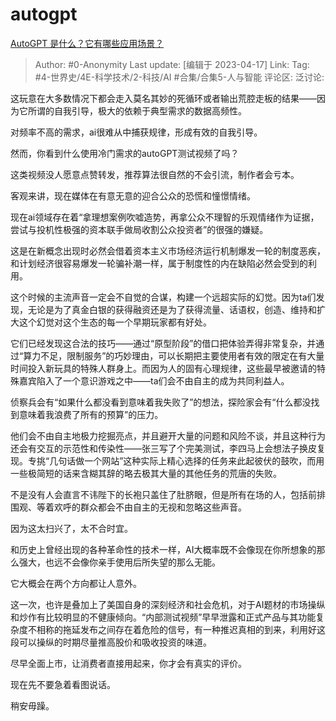 # autogpt
[AutoGPT 是什么？它有哪些应用场景？](https://www.zhihu.com/question/595359852/answer/2987136199)

> Author: #0-Anonymity
> Last update: [编辑于 2023-04-17]
> Link:
> Tag: #4-世界史/4E-科学技术/2-科技/AI #合集/合集5-人与智能
> 评论区:
> 泛讨论:

这玩意在大多数情况下都会走入莫名其妙的死循环或者输出荒腔走板的结果——因为它所谓的自我引导，极大的依赖于典型需求的数据高频性。

对频率不高的需求，ai很难从中捕获规律，形成有效的自我引导。

然而，你看到什么使用冷门需求的autoGPT测试视频了吗？

这类视频没人愿意点赞转发，推荐算法很自然的不会引流，制作者会亏本。

客观来讲，现在媒体在有意无意的迎合公众的恐慌和憧憬情绪。

现在ai领域存在着“拿理想案例吹嘘造势，再拿公众不理智的乐观情绪作为证据，尝试与投机性极强的资本联手做局收割公众投资者”的很强的嫌疑。

这是在新概念出现时必然会借着资本主义市场经济运行机制爆发一轮的制度恶疾，和计划经济很容易爆发一轮骗补潮一样，属于制度性的内在缺陷必然会受到的利用。

这个时候的主流声音一定会不自觉的合谋，构建一个远超实际的幻觉。因为ta们发现，无论是为了真金白银的获得融资还是为了获得流量、话语权，创造、维持和扩大这个幻觉对这个生态的每一个早期玩家都有好处。

它们已经发现这合法的技巧——通过“原型阶段”的借口把体验弄得非常复杂，并通过“算力不足，限制服务”的巧妙理由，可以长期把主要使用者有效的限定在有大量时间投入新玩具的特殊人群身上。而因为人的固有心理规律，这些最早被邀请的特殊嘉宾陷入了一个意识游戏之中——ta们会不由自主的成为共同利益人。

侦察兵会有“如果什么都没看到意味着我失败了”的想法，探险家会有“什么都没找到意味着我浪费了所有的预算”的压力。

他们会不由自主地极力挖掘亮点，并且避开大量的问题和风险不谈，并且这种行为还会有交互的示范性和传染性——张三写了个完美测试，李四马上会想法子换皮复现。专挑“几句话做一个网站”这种实际上精心选择的任务来此起彼伏的鼓吹，而用一些极简短的话来含糊其辞的略去极其大量的其他任务的荒唐的失败。

不是没有人会直言不讳陛下的长袍只盖住了肚脐眼，但是所有在场的人，包括前排围观、等着欢呼的群众都会不由自主的无视和忽略这些声音。

因为这太扫兴了，太不合时宜。

和历史上曾经出现的各种革命性的技术一样，AI大概率既不会像现在你所想象的那么强大，也远不会像你亲手使用后所失望的那么无能。

它大概会在两个方向都让人意外。

这一次，也许是叠加上了美国自身的深刻经济和社会危机，对于AI题材的市场操纵和炒作有比较明显的不健康倾向。“内部测试视频”早早泄露和正式产品与其功能复杂度不相称的拖延发布之间存在着危险的信号，有一种推迟真相的到来，利用好这段可以操纵的时期尽量推高股价和吸收投资的味道。

尽早全面上市，让消费者直接用起来，你才会有真实的评价。

现在先不要急着看图说话。

稍安毋躁。
